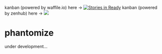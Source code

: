 
kanban (powered by waffile.io) here -> [![Stories in Ready](https://badge.waffle.io/pankona/phantomize.png?label=ready&title=Ready)](https://waffle.io/pankona/phantomize?utm_source=badge)
kanban (powered by zenhub) here -> <a href="https://app.zenhub.com/workspace/o/pankona/phantomize/boards?repos=90622123"><img src="https://raw.githubusercontent.com/ZenHubIO/support/master/zenhub-badge.png"></a>

# phantomize

under development...
